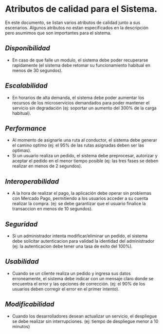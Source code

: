 # Atributos de calidad para el Sistema.

En este documento, se listan varios atributos de calidad junto a sus escenarios. Algunos atributos no estan especificados en la descripción pero asumimos que son importantes para el sistema.

## *Disponibilidad*
- En caso de que falle un modulo, el sistema debe poder recuperarse rapidamente (el sistema debe retomar su funcionamiento habitual en menos de 30 segundos).

## *Escalabilidad*
- En horarios de alta demanda, el sistema debe poder aumentar los recursos de los microservicios demandados para poder mantener el servicio sin degradación (ej: soportar un aumento del 300% de la carga habitual).   

## *Performance* 
- Al momento de asignarle una ruta al conductor, el sistema debe generar el camino optimo (ej: el 95% de las rutas asignadas deben ser las optimas).
- Si un usuario realiza un pedido, el sistema debe preprocesar, autorizar y aceptar el pedido en el menor tiempo posible (ej: las tres fases se deben realizar en menos de 2 segundos).

## *Interoperabilidad* 
- A la hora de realizar el pago, la aplicación debe operar sin problemas con Mercado Pago, permitiendo a los usuarios acceder a su cuenta realizar la compra. (ej: se debe garantizar que el usuario finalice la transaccion en menos de 10 segundos).

## *Seguridad*
- Si un administrador intenta modificar/eliminar un pedido, el sistema debe solicitar autenticacion para validad la identidad del administrador (ej: la autenticacion debe tener una tasa de exito del 100%).

## *Usabilidad* 
- Cuando se un clíente realiza un pedido y ingresa sus datos erroneamente, el sistema debe indicar con un mensaje claro donde se encuentra el error y las opciones de corrección. (ej: el 90% de los usuarios deben corregir el error en el primer intento).

## *Modificabilidad*
- Cuando los desarrolladores desean actualizar un servicio, el despliegue se debe realizar sin interrupciones. (ej: tiempo de despliegue menor a 10 minutos) 



